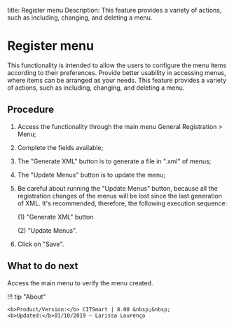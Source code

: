 title: Register menu
Description: This feature provides a variety of actions, such as including, changing, and deleting a menu. 
# Register menu

This functionality is intended to allow the users to configure the menu items according to their preferences. Provide better usability in accessing menus, where items can be arranged as your needs.
This feature provides a variety of actions, such as including, changing, and deleting a menu.

Procedure
-------------

1.  Access the functionality through the main menu General Registration \> Menu;

2.  Complete the fields available;

3.  The "Generate XML" button is to generate a file in ".xml" of menus;

4.  The "Update Menus" button is to update the menu;

5.  Be careful about running the "Update Menus" button, because all the
    registration changes of the menus will be lost since the last generation of
    XML. It's recommended, therefore, the following execution sequence: 
    
    (1) "Generate XML" button 
    
    (2) "Update Menus".

6.  Click on "Save".

What to do next
-------------------

Access the main menu to verify the menu created.

!!! tip "About"

    <b>Product/Version:</b> CITSmart | 8.00 &nbsp;&nbsp;
    <b>Updated:</b>01/10/2019 – Larissa Lourenço

